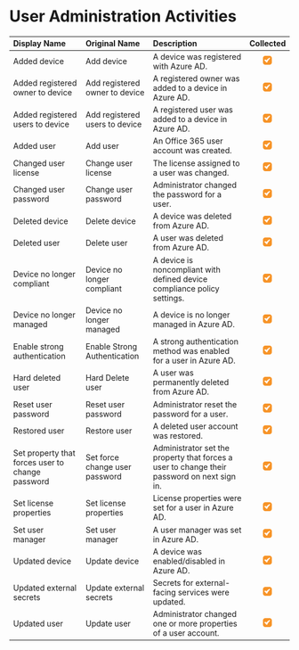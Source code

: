 # User Administration Activities

| Display Name | Original Name | Description | Collected |
| :--- | :--- | :--- | :---: |
| Added device | Add device | A device was registered with Azure AD. | ![](../../.gitbook/assets/checked.png) |
| Added registered owner to device | Add registered owner to device | A registered owner was added to a device in Azure AD. | ![](../../.gitbook/assets/checked.png) |
| Added registered users to device | Add registered users to device | A registered user was added to a device in Azure AD. | ![](../../.gitbook/assets/checked.png) |
| Added user | Add user | An Office 365 user account was created. | ![](../../.gitbook/assets/checked.png) |
| Changed user license | Change user license | The license assigned to a user was changed. | ![](../../.gitbook/assets/checked.png) |
| Changed user password | Change user password | Administrator changed the password for a user. | ![](../../.gitbook/assets/checked.png) |
| Deleted device | Delete device | A device was deleted from Azure AD. | ![](../../.gitbook/assets/checked.png) |
| Deleted user | Delete user | A user was deleted from Azure AD. | ![](../../.gitbook/assets/checked.png) |
| Device no longer compliant | Device no longer compliant | A device is noncompliant with defined device compliance policy settings. | ![](../../.gitbook/assets/checked.png) |
| Device no longer managed | Device no longer managed | A device is no longer managed in Azure AD. | ![](../../.gitbook/assets/checked.png) |
| Enable strong authentication | Enable Strong Authentication | A strong authentication method was enabled for a user in Azure AD. | ![](../../.gitbook/assets/checked.png) |
| Hard deleted user | Hard Delete user | A user was permanently deleted from Azure AD. | ![](../../.gitbook/assets/checked.png) |
| Reset user password | Reset user password | Administrator reset the password for a user. | ![](../../.gitbook/assets/checked.png) |
| Restored user | Restore user | A deleted user account was restored. | ![](../../.gitbook/assets/checked.png) |
| Set property that forces user to change password | Set force change user password | Administrator set the property that forces a user to change their password on next sign in. | ![](../../.gitbook/assets/checked.png) |
| Set license properties | Set license properties | License properties were set for a user in Azure AD. | ![](../../.gitbook/assets/checked.png) |
| Set user manager | Set user manager | A user manager was set in Azure AD. | ![](../../.gitbook/assets/checked.png) |
| Updated device | Update device | A device was enabled/disabled in Azure AD. | ![](../../.gitbook/assets/checked.png) |
| Updated external secrets | Update external secrets | Secrets for external-facing services were updated. | ![](../../.gitbook/assets/checked.png) |
| Updated user | Update user | Administrator changed one or more properties of a user account. | ![](../../.gitbook/assets/checked.png) |


